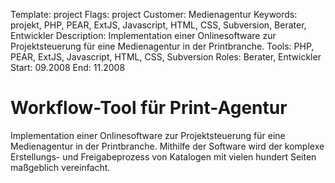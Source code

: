 Template: project
Flags: project
Customer: Medienagentur
Keywords: projekt, PHP, PEAR, ExtJS, Javascript, HTML, CSS, Subversion, Berater, Entwickler
Description: Implementation einer Onlinesoftware zur Projektsteuerung für eine Medienagentur in der Printbranche.
Tools: PHP, PEAR, ExtJS, Javascript, HTML, CSS, Subversion
Roles: Berater, Entwickler
Start: 09.2008
End: 11.2008

# Workflow-Tool für Print-Agentur

Implementation einer Onlinesoftware zur Projektsteuerung für eine Medienagentur in der Printbranche. Mithilfe der Software wird der komplexe Erstellungs- und Freigabeprozess von Katalogen mit vielen hundert Seiten maßgeblich vereinfacht.


